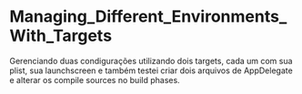 # Managing_Different_Environments_With_Targets

Gerenciando duas condigurações utilizando dois targets, cada um com sua plist, sua launchscreen e também testei criar dois arquivos de AppDelegate e alterar os compile sources no build phases.
